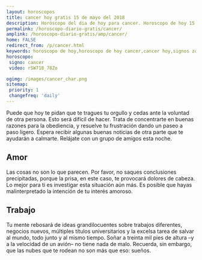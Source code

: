 ```yaml
---
layout: horoscopos
title: cancer hoy gratis 15 de mayo del 2018 
description: Horóscopo del dia de hoy para cancer. Horoscopo de hoy 15 de mayo del 2018. Las predicciones de amor, trabajo, vida personal gratis.
permalink: /horoscopo-diario-gratis/cancer/
amplink: /horoscopo-diario-gratis/amp/cancer/
home: FALSE
redirect_from: /p/cancer.html
keywords: horoscopo de hoy,horoscopo de hoy cancer,cancer hoy,signos zodiacales,horóscopo de hoy,horoscopos de hoy,horoscopo cancer hoy,horoscopo de cancer de hoy,horóscopo de hoy cancer,horoscopos,horoscopo del dia de hoy,cancer de hoy,los horoscopos de hoy,cancer de hoy,cancer Diciembre 2018,el horóscopo de hoy cancer,horóscopo del día,horoscopo y tarot cancer,predicciones zodiacales 2018,cancer hoy amor,signos zodiacales 2018el horoscopo de hoy
horoscopo:
 signo: cancer
 video: rSW718_78Zo

ogimg: /images/cancer_char.png
sitemap:
 priority: 1
 changefreq: 'daily'
---
```



Puede que hoy te pidan que te tragues tu orgullo y cedas ante la voluntad de otra persona. Esto será difícil de hacer. Trata de concentrarte en buenas razones para la obediencia, y resuelve tu frustración dando un paseo a paso ligero. Espera recibir algunas buenas noticias de otra parte que te ayudarán a calmarte. Relájate con un grupo de amigos esta noche.

## Amor

Las cosas no son lo que parecen. Por favor, no saques conclusiones precipitadas, porque la prisa, en este caso, te provocará dolores de cabeza. Lo mejor para ti es investigar esta situación aún más. Es posible que hayas malinterpretado la intención de tu interés amoroso.

## Trabajo

Tu mente rebosará de ideas grandilocuentes sobre trabajos diferentes, negocios nuevos, múltiples títulos universitarios y la excelsa tarea de salvar al mundo, todo junto y al mismo tiempo. Soñar a treinta mil pies de altura –y a la velocidad de un avión– no tiene nada de malo. Recuerda, sin embargo, que las nubes que te rodean no son más que eso: sueños.